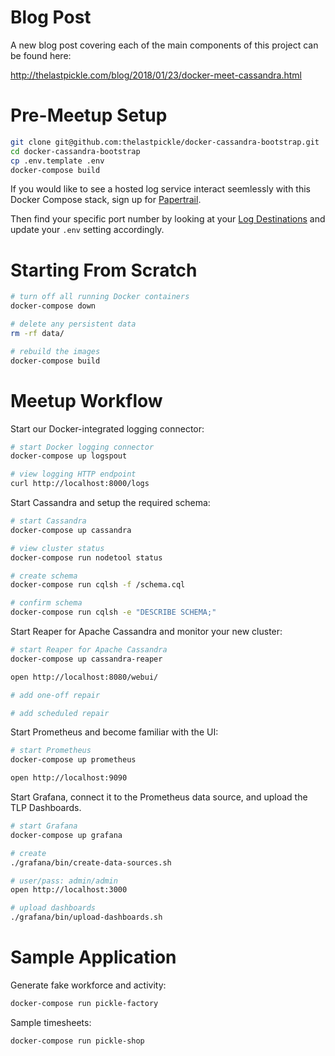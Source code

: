 # Blog Post

A new blog post covering each of the main components of this project can be found here:

http://thelastpickle.com/blog/2018/01/23/docker-meet-cassandra.html

# Pre-Meetup Setup

```bash
git clone git@github.com:thelastpickle/docker-cassandra-bootstrap.git
cd docker-cassandra-bootstrap
cp .env.template .env
docker-compose build
```

If you would like to see a hosted log service interact seemlessly with this
Docker Compose stack, sign up for [Papertrail](https://papertrailapp.com/?thank=1ad15b).

Then find your specific port number by looking at your
[Log Destinations](https://papertrailapp.com/account/destinations) and update
your `.env` setting accordingly.

# Starting From Scratch

```bash
# turn off all running Docker containers
docker-compose down

# delete any persistent data
rm -rf data/

# rebuild the images
docker-compose build
```


# Meetup Workflow

Start our Docker-integrated logging connector:

```bash
# start Docker logging connector
docker-compose up logspout

# view logging HTTP endpoint
curl http://localhost:8000/logs
```

Start Cassandra and setup the required schema:

```bash
# start Cassandra
docker-compose up cassandra

# view cluster status
docker-compose run nodetool status

# create schema
docker-compose run cqlsh -f /schema.cql

# confirm schema
docker-compose run cqlsh -e "DESCRIBE SCHEMA;"
```

Start Reaper for Apache Cassandra and monitor your new cluster:

```bash
# start Reaper for Apache Cassandra
docker-compose up cassandra-reaper

open http://localhost:8080/webui/

# add one-off repair

# add scheduled repair
```

Start Prometheus and become familiar with the UI:

```bash
# start Prometheus
docker-compose up prometheus

open http://localhost:9090
```

Start Grafana, connect it to the Prometheus data source, and upload the TLP
Dashboards.

```bash
# start Grafana
docker-compose up grafana

# create 
./grafana/bin/create-data-sources.sh

# user/pass: admin/admin
open http://localhost:3000

# upload dashboards
./grafana/bin/upload-dashboards.sh
```

# Sample Application

Generate fake workforce and activity:

```bash
docker-compose run pickle-factory
```

Sample timesheets:

```bash
docker-compose run pickle-shop
```
